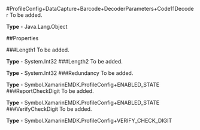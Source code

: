 #ProfileConfig+DataCapture+Barcode+DecoderParameters+Code11Decoder
To be added.

**Type** - Java.Lang.Object

##Properties

###Length1
To be added.

**Type** - System.Int32
###Length2
To be added.

**Type** - System.Int32
###Redundancy
To be added.

**Type** - Symbol.XamarinEMDK.ProfileConfig+ENABLED_STATE
###ReportCheckDigit
To be added.

**Type** - Symbol.XamarinEMDK.ProfileConfig+ENABLED_STATE
###VerifyCheckDigit
To be added.

**Type** - Symbol.XamarinEMDK.ProfileConfig+VERIFY_CHECK_DIGIT


